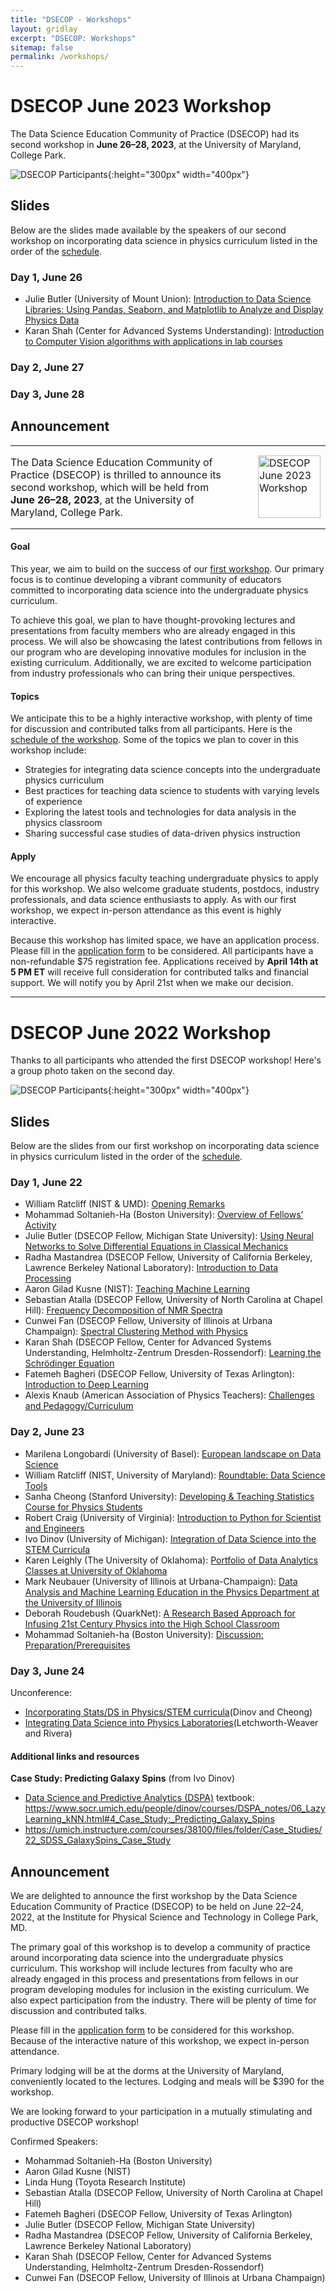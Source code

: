 ```yaml
---
title: "DSECOP - Workshops"
layout: gridlay
excerpt: "DSECOP: Workshops"
sitemap: false
permalink: /workshops/
---
```


# DSECOP June 2023 Workshop

The Data Science Education Community of Practice (DSECOP) had its second workshop in <strong>June 26–28, 2023</strong>,   at the University of Maryland, College Park.

![DSECOP Participants](/assets/23_Workshop/DSECOP23_GroupPhoto.jpg){:height="300px" width="400px"}

## Slides
Below are the slides made available by the speakers of our second workshop on incorporating data science in physics curriculum listed in the order of the [schedule](./../assets/23_Workshop/DSECOP23_Schedule.pdf).

### Day 1, June 26

- Julie Butler (University of Mount Union): [Introduction to Data Science Libraries: Using Pandas, Seaborn, and Matplotlib
to Analyze and Display Physics Data](./../assets/23_Workshop/butler.pdf)
- Karan Shah (Center for Advanced Systems Understanding): [Introduction to Computer Vision algorithms with applications in lab courses](./../assets/23_Workshop/shah.pdf)

### Day 2, June 27

### Day 3, June 28


## Announcement

<table cellspacing="10">
  <tr>
    <td style="padding:0 30px 0 0;">
      <p>The Data Science Education Community of Practice (DSECOP) is thrilled to announce its second workshop, which will be held from <strong>June 26–28, 2023</strong>, at the University of Maryland, College Park. </p>        
    </td>
    <td>
      <img src="/assets/23_Workshop/qrcode_dsecop.org.png" alt="DSECOP June 2023 Workshop" height="100px" width="100px">
    </td>
  </tr>
</table>


#### Goal
This year, we aim to build on the success of our [first workshop](#dsecop-june-2022-workshop). Our primary focus is to continue developing a vibrant community of educators committed to incorporating data science into the undergraduate physics curriculum.

To achieve this goal, we plan to have thought-provoking lectures and presentations from faculty members who are already engaged in this process. We will also be showcasing the latest contributions from fellows in our program who are developing innovative modules for inclusion in the existing curriculum. Additionally, we are excited to welcome participation from industry professionals who can bring their unique perspectives. 

#### Topics 
We anticipate this to be a highly interactive workshop, with plenty of time for discussion and contributed talks from all participants. Here is the [schedule of the workshop](./../assets/23_Workshop/DSECOP23_Schedule.pdf). Some of the topics we plan to cover in this workshop include:
- Strategies for integrating data science concepts into the undergraduate physics curriculum
- Best practices for teaching data science to students with varying levels of experience
- Exploring the latest tools and technologies for data analysis in the physics classroom
- Sharing successful case studies of data-driven physics instruction

#### Apply
We encourage all physics faculty teaching undergraduate physics to apply for this workshop. We also welcome graduate students, postdocs, industry professionals, and data science enthusiasts to apply. As with our first workshop, we expect in-person attendance as this event is highly interactive.

Because this workshop has limited space, we have an application process. Please fill in the  [application form](https://forms.gle/iFLo7y8HXBmTdoxe8) to be considered. All participants have a non-refundable $75 registration fee. Applications received by **April 14th at 5 PM ET** will receive full consideration for contributed talks and financial support. We will notify you by April 21st when we make our decision.

---

# DSECOP June 2022 Workshop
Thanks to all participants who attended the first DSECOP workshop! Here's a group photo taken on the second day.

![DSECOP Participants](/assets/22_Workshop/DSECOP22WorkshopPhoto_Small.jpeg){:height="300px" width="400px"}

## Slides
Below are the slides from our first workshop on incorporating data science in physics curriculum listed in the order of the [schedule](./../assets/22_Workshop/DSECOP22_Schedule.pdf).

### Day 1, June 22

- William Ratcliff (NIST & UMD): [Opening Remarks](./../assets/22_Workshop/ratcliff.pdf)
- Mohammad Soltanieh-Ha (Boston University): [Overview of Fellows’ Activity](../assets/22_Workshop/soltanieh-ha.pdf)
- Julie Butler (DSECOP Fellow, Michigan State University): [Using Neural Networks to Solve Differential Equations in Classical Mechanics](./../assets/22_Workshop/butler.pdf)
- Radha Mastandrea (DSECOP Fellow, University of California Berkeley, Lawrence Berkeley National Laboratory): [Introduction to Data Processing](./../assets/22_Workshop/mastandrea.pdf)
- Aaron Gilad Kusne (NIST): [Teaching Machine Learning](./../assets/22_Workshop/kusne.pdf)
- Sebastian Atalla (DSECOP Fellow, University of North Carolina at Chapel Hill): [Frequency Decomposition of NMR Spectra](./../assets/22_Workshop/atalla.pdf)
- Cunwei Fan (DSECOP Fellow, University of Illinois at Urbana Champaign): [Spectral Clustering Method
with Physics](./../assets/22_Workshop/fan.pdf)
- Karan Shah (DSECOP Fellow, Center for Advanced Systems Understanding, Helmholtz-Zentrum Dresden-Rossendorf): [Learning the Schrödinger Equation](./../assets/22_Workshop/shah.pdf)
- Fatemeh Bagheri (DSECOP Fellow, University of Texas Arlington): [Introduction to Deep Learning](./../assets/22_Workshop/bagheri.pdf)
- Alexis Knaub (American Association of Physics Teachers): [Challenges and Pedagogy/Curriculum](./../assets/22_Workshop/knaub.pdf)


### Day 2, June 23

- Marilena Longobardi (University of Basel): [European landscape on Data Science](./../assets/22_Workshop/longobardi.pdf)
- William Ratcliff (NIST, University of Maryland): [Roundtable: Data Science Tools](https://docs.google.com/presentation/d/1MU7Xo5NMrxprJ4LCMuN-PKk_TfxgrWwmM09Mduukifw/)
- Sanha Cheong (Stanford University): [Developing & Teaching Statistics Course for Physics Students](./../assets/22_Workshop/cheong.pdf)
- Robert Craig (University of Virginia): [Introduction to Python for Scientist and Engineers](./../assets/22_Workshop/group.pdf)
- Ivo Dinov (University of Michigan): [Integration of Data Science into the STEM Curricula](./../assets/22_Workshop/dinov.pdf)
- Karen Leighly (The University of Oklahoma): [Portfolio of Data Analytics Classes at University of Oklahoma](./../assets/22_Workshop/leighly.pdf)
- Mark Neubauer (University of Illinois at Urbana-Champaign): [Data Analysis and Machine Learning
Education in the Physics Department at the University of Illinois](./../assets/22_Workshop/neubauer.pdf)
- Deborah Roudebush (QuarkNet): [A Research Based Approach for Infusing 21st Century Physics into the High School Classroom](./../assets/22_Workshop/roudebush.pdf)
- Mohammad Soltanieh-ha (Boston University): [Discussion: Preparation/Prerequisites](https://docs.google.com/presentation/d/1nbfzdZCUsOJMdmyk0CgzElDgQQAH87fpRSG6uePMf5I/edit#slide=id.g1363b42fc1c_1_0)

### Day 3, June 24
Unconference: 
- [Incorporating Stats/DS in Physics/STEM curricula](./../assets/22_Workshop/dinov_cheong.pdf)(Dinov and Cheong)
- [Integrating Data Science into Physics Laboratories](./../assets/22_Workshop/letchworth-weaver_rivera.pdf)(Letchworth-Weaver and Rivera)


#### Additional links and resources

**Case Study: Predicting Galaxy Spins** (from Ivo Dinov)

- [Data Science and Predictive Analytics (DSPA)](https://socr.umich.edu/DSPA2/DSPA2_notes/05_SupervisedClassification.html) textbook: <https://www.socr.umich.edu/people/dinov/courses/DSPA_notes/06_LazyLearning_kNN.html#4_Case_Study:_Predicting_Galaxy_Spins>
- <https://umich.instructure.com/courses/38100/files/folder/Case_Studies/22_SDSS_GalaxySpins_Case_Study>


## Announcement

We are delighted to announce the first workshop by the Data Science Education Community of Practice (DSECOP) to be held on June 22–24, 2022, at the Institute for Physical Science and Technology in College Park, MD.

The primary goal of this workshop is to develop a community of practice around incorporating data science into the undergraduate physics curriculum.  This workshop will include lectures from faculty who are already engaged in this process and presentations from fellows in our program developing modules for inclusion in the existing curriculum.  We also expect participation from the industry. There will be plenty of time for discussion and contributed talks.

Please fill in the [application form](https://docs.google.com/forms/d/e/1FAIpQLSfj30--o6JGJbGeq2uUPBI9fIu0SoPLs0OXTRpi-OmHmkFAtg/viewform) to be considered for this workshop. Because of the interactive nature of this workshop, we expect in-person attendance.

Primary lodging will be at the dorms at the University of Maryland, conveniently located to the lectures.  Lodging and meals will be $390 for the workshop.

We are looking forward to your participation in a mutually stimulating and productive DSECOP workshop!

Confirmed Speakers:
* Mohammad Soltanieh-Ha (Boston University)
* Aaron Gilad Kusne (NIST)
* Linda Hung (Toyota Research Institute)
* Sebastian Atalla (DSECOP Fellow, University of North Carolina at Chapel Hill)
* Fatemeh Bagheri (DSECOP Fellow, University of Texas Arlington)
* Julie Butler (DSECOP Fellow, Michigan State University)
* Radha Mastandrea (DSECOP Fellow, University of California Berkeley, Lawrence Berkeley National Laboratory)
* Karan Shah (DSECOP Fellow, Center for Advanced Systems Understanding, Helmholtz-Zentrum Dresden-Rossendorf)
* Cunwei Fan (DSECOP Fellow, University of Illinois at Urbana Champaign) 

